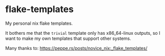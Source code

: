 # flake-templates

My personal nix flake templates.

It bothers me that the `trivial` template only has x86_64-linux outputs, so I
want to make my own templates that support other systems.

Many thanks to: https://peppe.rs/posts/novice_nix:_flake_templates/
